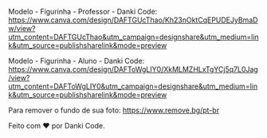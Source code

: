 Modelo - Figurinha - Professor - Danki Code: https://www.canva.com/design/DAFTGUcThao/Kh23nOktCqEPUDEJyBmaDw/view?utm_content=DAFTGUcThao&utm_campaign=designshare&utm_medium=link&utm_source=publishsharelink&mode=preview

Modelo - Figurinha - Aluno - Danki Code: https://www.canva.com/design/DAFToWgLIY0/XkMLMZHLxTgYCj5q7L0Jag/view?utm_content=DAFToWgLIY0&utm_campaign=designshare&utm_medium=link&utm_source=publishsharelink&mode=preview


Para remover o fundo de sua foto: https://www.remove.bg/pt-br



Feito com ❤️ por Danki Code.
